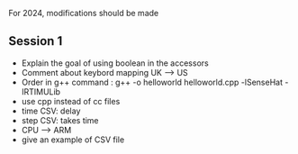 
For 2024, modifications should be made

## Session 1

 - Explain the goal of using boolean in the accessors
 - Comment about keybord mapping UK --> US
 - Order in g++ command : g++ -o helloworld helloworld.cpp -lSenseHat -lRTIMULib
 - use cpp instead of cc files
 - time CSV: delay
 - step CSV: takes time
 - CPU --> ARM
 - give an example of CSV file
